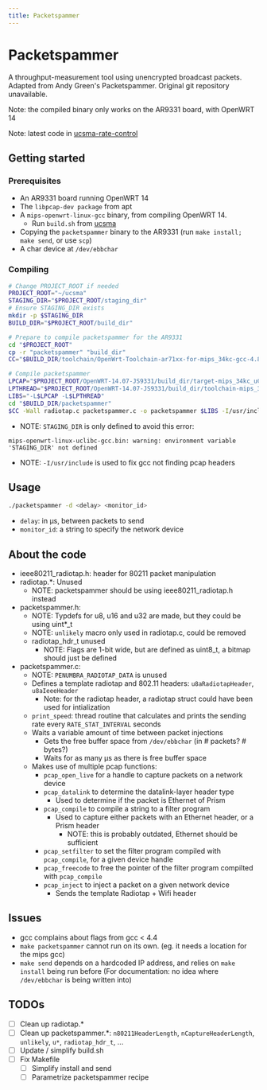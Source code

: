 ```yaml
---
title: Packetspammer
---
```


# Packetspammer
A throughput-measurement tool using unencrypted broadcast packets.
Adapted from Andy Green's Packetspammer. Original git repository unavailable.

Note: the compiled binary only works on the AR9331 board, with OpenWRT 14

Note: latest code in [ucsma-rate-control](https://github.com/UCSMA-Project/ucsma-rate-control/tree/master/packetspammer)

## Getting started

### Prerequisites
* An AR9331 board running OpenWRT 14
* The `libpcap-dev package` from apt
* A `mips-openwrt-linux-gcc` binary, from compiling OpenWRT 14.
    * Run `build.sh` from [ucsma](https://github.com/UCSMA-Project/ucsma)
* Copying the `packetspammer` binary to the AR9331 (run `make install; make send`, or use `scp`)
* A char device at `/dev/ebbchar`

### Compiling
```bash
# Change PROJECT_ROOT if needed
PROJECT_ROOT="~/ucsma"
STAGING_DIR="$PROJECT_ROOT/staging_dir"
# Ensure STAGING_DIR exists
mkdir -p $STAGING_DIR
BUILD_DIR="$PROJECT_ROOT/build_dir"

# Prepare to compile packetspammer for the AR9331
cd "$PROJECT_ROOT"
cp -r "packetspammer" "build_dir"
CC="$BUILD_DIR/toolchain/OpenWrt-Toolchain-ar71xx-for-mips_34kc-gcc-4.8-linaro_uClibc-0.9.33.2/toolchain-mips_34kc_gcc-4.8-linaro_uClibc-0.9.33.2/bin/mips-openwrt-linux-gcc"

# Compile packetspammer
LPCAP="$PROJECT_ROOT/OpenWRT-14.07-JS9331/build_dir/target-mips_34kc_uClibc-0.9.33.2/libpcap-1.5.3/"
LPTHREAD="$PROJECT_ROOT/OpenWRT-14.07-JS9331/build_dir/toolchain-mips_34kc_gcc-4.8-linaro_uClibc-0.9.33.2/uClibc-0.9.33.2/lib/libpthread.so"
LIBS="-L$LPCAP -L$LPTHREAD"
cd "$BUILD_DIR/packetspammer"
$CC -Wall radiotap.c packetspammer.c -o packetspammer $LIBS -I/usr/include -lpcap -ldl -lpthread -std=gnu99
```

* NOTE: `STAGING_DIR` is only defined to avoid this error: 
```
mips-openwrt-linux-uclibc-gcc.bin: warning: environment variable 'STAGING_DIR' not defined
```
* NOTE: `-I/usr/include` is used to fix gcc not finding pcap headers


## Usage
```bash
./packetspammer -d <delay> <monitor_id>
```
* `delay`: in μs, between packets to send
* `monitor_id`: a string to specify the network device

## About the code
* ieee80211_radiotap.h: header for 80211 packet manipulation
* radiotap.*: Unused
    * NOTE: packetspammer should be using ieee80211_radiotap.h instead
* packetspammer.h:
    * NOTE: Typdefs for u8, u16 and u32 are made, but they could be using uint*_t
    * NOTE: `unlikely` macro only used in radiotap.c, could be removed
    * radiotap_hdr_t unused
        * NOTE: Flags are 1-bit wide, but are defined as uint8_t, a bitmap should just be defined
* packetspammer.c:
    * NOTE: `PENUMBRA_RADIOTAP_DATA` is unused
    * Defines a template radiotap and 802.11 headers: `u8aRadiotapHeader`, `u8aIeeeHeader` 
        * Note: for the radiotap header, a radiotap struct could have been used for intialization
    * `print_speed`: thread routine that calculates and prints the sending rate every `RATE_STAT_INTERVAL` seconds
    * Waits a variable amount of time between packet injections
        * Gets the free buffer space from `/dev/ebbchar` (in # packets? # bytes?)
        * Waits for as many μs as there is free buffer space
    * Makes use of multiple pcap functions:
        * `pcap_open_live` for a handle to capture packets on a network device
        * `pcap_datalink` to determine the datalink-layer header type
            * Used to determine if the packet is Ethernet of Prism
        * `pcap_compile` to compile a string to a filter program 
            * Used to capture either packets with an Ethernet header, or a Prism header
                * NOTE: this is probably outdated, Ethernet should be sufficient 
        * `pcap_setfilter` to set the filter program compiled with `pcap_compile`, for a given device handle
        * `pcap_freecode` to free the pointer of the filter program compilted with `pcap_compile`
        * `pcap_inject` to inject a packet on a given network device
            * Sends the template Radiotap + Wifi header 

## Issues
* gcc complains about flags from gcc < 4.4
* `make packetspammer` cannot run on its own. (eg. it needs a location for the mips gcc)
* `make send` depends on a hardcoded IP address, and relies on `make install` being run before
(For documentation: no idea where `/dev/ebbchar` is being written into)

## TODOs
- [ ] Clean up radiotap.*
- [ ] Clean up packetspammer.*: `n80211HeaderLength`, `nCaptureHeaderLength`, `unlikely`, `u*`, `radiotap_hdr_t`, ...
- [ ] Update / simplify build.sh
- [ ] Fix Makefile
  - [ ] Simplify install and send
  - [ ] Parametrize packetspammer recipe
